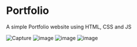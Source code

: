 # Portfolio
A simple Portfolio website using HTML, CSS and JS

![Capture](https://user-images.githubusercontent.com/57519879/99878790-d98d5200-2c2d-11eb-9119-3429aa15de43.PNG)
![image](https://user-images.githubusercontent.com/57519879/99878859-591b2100-2c2e-11eb-8f94-85c67f302e45.png)
![image](https://user-images.githubusercontent.com/57519879/99878901-97b0db80-2c2e-11eb-8793-f958db65d4f4.png)
![image](https://user-images.githubusercontent.com/57519879/99878922-c16a0280-2c2e-11eb-808b-27d2bcbc1641.png)
